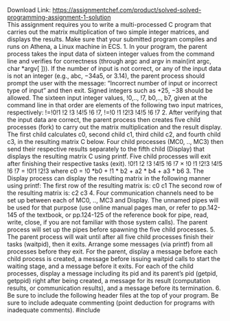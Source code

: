 Download Link: https://assignmentchef.com/product/solved-solved-programming-assignment-1-solution
<br>
This assignment requires you to write a multi-processed C program that carries out the matrix multiplication of two simple integer matrices, and displays the results. Make sure that your submitted program compiles and runs on Athena, a Linux machine in ECS. 1. In your program, the parent process takes the input data of sixteen integer values from the command line and verifies for correctness (through argc and argv in main(int argc, char *argv[ ])). If the number of input is not correct, or any of the input data is not an integer (e.g., abc, −34a5, or 3.14), the parent process should prompt the user with the message: “Incorrect number of input or incorrect type of input” and then exit. Signed integers such as +25, −38 should be allowed. The sixteen input integer values, !0,.., !7, b0,.., b7, given at the command line in that order are elements of the following two input matrices, respectively: !=!0!1 !2 !3 !4!5 !6 !7, !=!0 !1 !2!3 !4!5 !6 !7 2. After verifying that the input data are correct, the parent process then creates five child processes (fork) to carry out the matrix multiplication and the result display. The first child calculates c0, second child c1, third child c2, and fourth child c3, in the resulting matrix C below. Four child processes (MC0, .., MC3) then send their respective results separately to the fifth child (Display) that displays the resulting matrix C using printf. Five child processes will exit after finishing their respective tasks (exit). !0!1 !2 !3 !4!5 !6 !7 × !0 !1 !2!3 !4!5 !6 !7 = !0!1 !2!3 where c0 = !0 *b0 + !1 * b2 + a2 * b4 + a3 * b6 3. The Display process can display the resulting matrix in the following manner using printf: The first row of the resulting matrix is: c0 c1 The second row of the resulting matrix is: c2 c3 4. Four communication channels need to be set up between each of MC0, .., MC3 and Display. The unnamed pipes will be used for that purpose (use online manual pages man, or refer to pp.142-145 of the textbook, or pp.124-125 of the reference book for pipe, read, write, close, if you are not familiar with those system calls). The parent process will set up the pipes before spawning the five child processes. 5. The parent process will wait until after all five child processes finish their tasks (waitpid), then it exits. Arrange some messages (via printf) from all processes before they exit. For the parent, display a message before each child process is created, a message before issuing waitpid calls to start the waiting stage, and a message before it exits. For each of the child processes, display a message including its pid and its parent’s pid (getpid, getppid) right after being created, a message for its result (computation results, or communication results), and a message before its termination. 6. Be sure to include the following header files at the top of your program. Be sure to include adequate commenting (point deduction for programs with inadequate comments). #include